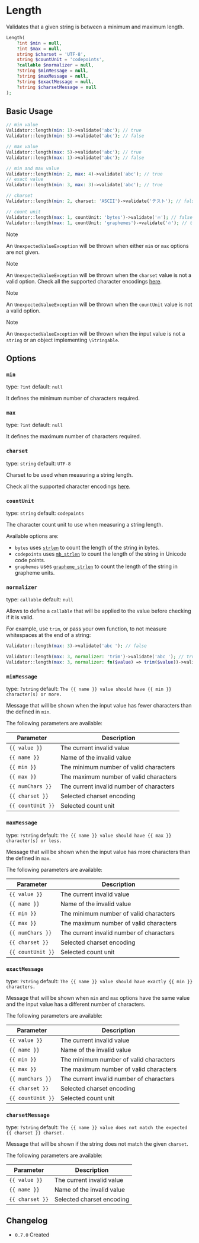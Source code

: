 # Length

Validates that a given string is between a minimum and maximum length.

```php
Length(
    ?int $min = null, 
    ?int $max = null,
    string $charset = 'UTF-8',
    string $countUnit = 'codepoints',
    ?callable $normalizer = null,
    ?string $minMessage = null,
    ?string $maxMessage = null,
    ?string $exactMessage = null,
    ?string $charsetMessage = null
);
```

## Basic Usage

```php
// min value
Validator::length(min: 1)->validate('abc'); // true
Validator::length(min: 5)->validate('abc'); // false

// max value
Validator::length(max: 5)->validate('abc'); // true
Validator::length(max: 1)->validate('abc'); // false

// min and max value
Validator::length(min: 2, max: 4)->validate('abc'); // true
// exact value
Validator::length(min: 3, max: 3)->validate('abc'); // true

// charset
Validator::length(min: 2, charset: 'ASCII')->validate('テスト'); // false

// count unit
Validator::length(max: 1, countUnit: 'bytes')->validate('🔥'); // false
Validator::length(max: 1, countUnit: 'graphemes')->validate('🔥'); // true
```

> [!NOTE]
> An `UnexpectedValueException` will be thrown when either `min` or `max` options are not given.

> [!NOTE]
> An `UnexpectedValueException` will be thrown when the `charset` value is not a valid option.
> Check all the supported character encodings [here](https://www.php.net/manual/en/mbstring.supported-encodings.php).

> [!NOTE]
> An `UnexpectedValueException` will be thrown when the `countUnit` value is not a valid option.

> [!NOTE]
> An `UnexpectedValueException` will be thrown when the input value is not a `string` or an object implementing `\Stringable`.

## Options

### `min`

type: `?int` default: `null`

It defines the minimum number of characters required.

### `max`

type: `?int` default: `null`

It defines the maximum number of characters required.

### `charset`

type: `string` default: `UTF-8`

Charset to be used when measuring a string length.

Check all the supported character encodings [here](https://www.php.net/manual/en/mbstring.supported-encodings.php).

### `countUnit`

type: `string` default: `codepoints`

The character count unit to use when measuring a string length.

Available options are:

- `bytes` uses [`strlen`](https://www.php.net/manual/en/function.strlen) to count the length of the string in bytes.
- `codepoints` uses [`mb_strlen`](https://www.php.net/manual/en/function.mb-strlen.php) to count the length of the string in Unicode code points.
- `graphemes` uses [`grapheme_strlen`](https://www.php.net/manual/en/function.grapheme-strlen.php) to count the length of the string in grapheme units.

### `normalizer`

type: `callable` default: `null`

Allows to define a `callable` that will be applied to the value before checking if it is valid.

For example, use `trim`, or pass your own function, to not measure whitespaces at the end of a string:

```php
Validator::length(max: 3)->validate('abc '); // false

Validator::length(max: 3, normalizer: 'trim')->validate('abc '); // true
Validator::length(max: 3, normalizer: fn($value) => trim($value))->validate('abc '); // true
```

### `minMessage`

type: `?string` default: `The {{ name }} value should have {{ min }} character(s) or more.`

Message that will be shown when the input value has fewer characters than the defined in `min`.

The following parameters are available:

| Parameter         | Description                              |
|-------------------|------------------------------------------|
| `{{ value }}`     | The current invalid value                |
| `{{ name }}`      | Name of the invalid value                |
| `{{ min }}`       | The minimum number of valid characters   |
| `{{ max }}`       | The maximum number of valid characters   |
| `{{ numChars }}`  | The current invalid number of characters |
| `{{ charset }}`   | Selected charset encoding                |
| `{{ countUnit }}` | Selected count unit                      |

### `maxMessage`

type: `?string` default: `The {{ name }} value should have {{ max }} character(s) or less.`

Message that will be shown when the input value has more characters than the defined in `max`.

The following parameters are available:

| Parameter         | Description                              |
|-------------------|------------------------------------------|
| `{{ value }}`     | The current invalid value                |
| `{{ name }}`      | Name of the invalid value                |
| `{{ min }}`       | The minimum number of valid characters   |
| `{{ max }}`       | The maximum number of valid characters   |
| `{{ numChars }}`  | The current invalid number of characters |
| `{{ charset }}`   | Selected charset encoding                |
| `{{ countUnit }}` | Selected count unit                      |

### `exactMessage`

type: `?string` default: `The {{ name }} value should have exactly {{ min }} characters.`

Message that will be shown when `min` and `max` options have the same value and the input value has a different number of characters.

The following parameters are available:

| Parameter         | Description                              |
|-------------------|------------------------------------------|
| `{{ value }}`     | The current invalid value                |
| `{{ name }}`      | Name of the invalid value                |
| `{{ min }}`       | The minimum number of valid characters   |
| `{{ max }}`       | The maximum number of valid characters   |
| `{{ numChars }}`  | The current invalid number of characters |
| `{{ charset }}`   | Selected charset encoding                |
| `{{ countUnit }}` | Selected count unit                      |

### `charsetMessage`

type: `?string` default: `The {{ name }} value does not match the expected {{ charset }} charset.`

Message that will be shown if the string does not match the given `charset`.

The following parameters are available:

| Parameter         | Description                              |
|-------------------|------------------------------------------|
| `{{ value }}`     | The current invalid value                |
| `{{ name }}`      | Name of the invalid value                |
| `{{ charset }}`   | Selected charset encoding                |

## Changelog

- `0.7.0` Created
